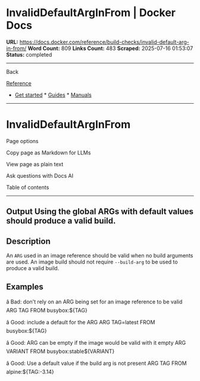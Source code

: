 # InvalidDefaultArgInFrom | Docker Docs

**URL:** https://docs.docker.com/reference/build-checks/invalid-default-arg-in-from/
**Word Count:** 809
**Links Count:** 483
**Scraped:** 2025-07-16 01:53:07
**Status:** completed

---

Back

[Reference](https://docs.docker.com/reference/)

  * [Get started](https://docs.docker.com/get-started/)   * [Guides](https://docs.docker.com/guides/)   * [Manuals](https://docs.docker.com/manuals/)

* * *

# InvalidDefaultArgInFrom

Page options

Copy page as Markdown for LLMs

View page as plain text

Ask questions with Docs AI

Table of contents

* * *

## Output               Using the global ARGs with default values should produce a valid build.

## Description

An `ARG` used in an image reference should be valid when no build arguments are used. An image build should not require `--build-arg` to be used to produce a valid build.

## Examples

â Bad: don't rely on an ARG being set for an image reference to be valid               ARG TAG     FROM busybox:${TAG}

â Good: include a default for the ARG               ARG TAG=latest     FROM busybox:${TAG}

â Good: ARG can be empty if the image would be valid with it empty               ARG VARIANT     FROM busybox:stable${VARIANT}

â Good: Use a default value if the build arg is not present               ARG TAG     FROM alpine:${TAG:-3.14}